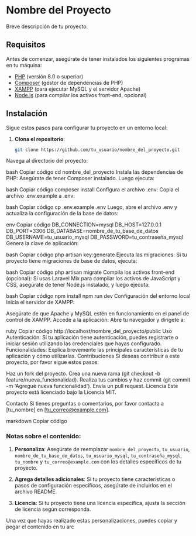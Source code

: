 # Nombre del Proyecto

Breve descripción de tu proyecto.

## Requisitos

Antes de comenzar, asegúrate de tener instalados los siguientes programas en tu máquina:

- [PHP](https://www.php.net/downloads) (versión 8.0 o superior)
- [Composer](https://getcomposer.org/download/) (gestor de dependencias de PHP)
- [XAMPP](https://www.apachefriends.org/index.html) (para ejecutar MySQL y el servidor Apache)
- [Node.js](https://nodejs.org/) (para compilar los activos front-end, opcional)

## Instalación

Sigue estos pasos para configurar tu proyecto en un entorno local:

1. **Clona el repositorio**:
   ```bash
   git clone https://github.com/tu_usuario/nombre_del_proyecto.git
Navega al directorio del proyecto:

bash
Copiar código
cd nombre_del_proyecto
Instala las dependencias de PHP: Asegúrate de tener Composer instalado. Luego ejecuta:

bash
Copiar código
composer install
Configura el archivo .env: Copia el archivo .env.example a .env:

bash
Copiar código
cp .env.example .env
Luego, abre el archivo .env y actualiza la configuración de la base de datos:

env
Copiar código
DB_CONNECTION=mysql
DB_HOST=127.0.0.1
DB_PORT=3306
DB_DATABASE=nombre_de_tu_base_de_datos
DB_USERNAME=tu_usuario_mysql
DB_PASSWORD=tu_contraseña_mysql
Genera la clave de aplicación:

bash
Copiar código
php artisan key:generate
Ejecuta las migraciones: Si tu proyecto tiene migraciones de base de datos, ejecuta:

bash
Copiar código
php artisan migrate
Compila los activos front-end (opcional): Si usas Laravel Mix para compilar los activos de JavaScript y CSS, asegúrate de tener Node.js instalado, y luego ejecuta:

bash
Copiar código
npm install
npm run dev
Configuración del entorno local
Inicia el servidor de XAMPP:

Asegúrate de que Apache y MySQL estén en funcionamiento en el panel de control de XAMPP.
Accede a la aplicación: Abre tu navegador y dirígete a:

ruby
Copiar código
http://localhost/nombre_del_proyecto/public
Uso
Autenticación: Si tu aplicación tiene autenticación, puedes registrarte o iniciar sesión utilizando las credenciales que hayas configurado.
Funcionalidades: Explica brevemente las principales características de tu aplicación y cómo utilizarlas.
Contribuciones
Si deseas contribuir a este proyecto, por favor sigue estos pasos:

Haz un fork del proyecto.
Crea una nueva rama (git checkout -b feature/nueva_funcionalidad).
Realiza tus cambios y haz commit (git commit -m 'Agregué nueva funcionalidad').
Envía un pull request.
Licencia
Este proyecto está licenciado bajo la Licencia MIT.

Contacto
Si tienes preguntas o comentarios, por favor contacta a [tu_nombre] en [tu_correo@example.com].

markdown
Copiar código

### Notas sobre el contenido:

1. **Personaliza**: Asegúrate de reemplazar `nombre_del_proyecto`, `tu_usuario`, `nombre_de_tu_base_de_datos`, `tu_usuario_mysql`, `tu_contraseña_mysql`, `tu_nombre` y `tu_correo@example.com` con los detalles específicos de tu proyecto.

2. **Agrega detalles adicionales**: Si tu proyecto tiene características o pasos de configuración específicos, asegúrate de incluirlos en el archivo README.

3. **Licencia**: Si tu proyecto tiene una licencia específica, ajusta la sección de licencia según corresponda.

Una vez que hayas realizado estas personalizaciones, puedes copiar y pegar el contenido en tu arc